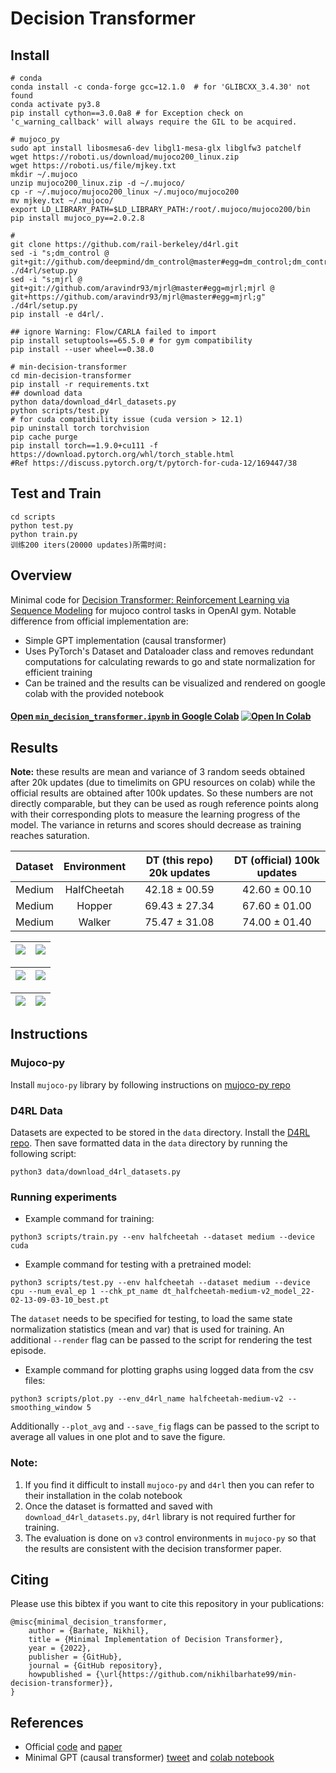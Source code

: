 # Decision Transformer

## Install
```
# conda
conda install -c conda-forge gcc=12.1.0  # for 'GLIBCXX_3.4.30' not found
conda activate py3.8
pip install cython==3.0.0a8 # for Exception check on 'c_warning_callback' will always require the GIL to be acquired.

# mujoco_py
sudo apt install libosmesa6-dev libgl1-mesa-glx libglfw3 patchelf
wget https://roboti.us/download/mujoco200_linux.zip
wget https://roboti.us/file/mjkey.txt
mkdir ~/.mujoco
unzip mujoco200_linux.zip -d ~/.mujoco/
cp -r ~/.mujoco/mujoco200_linux ~/.mujoco/mujoco200
mv mjkey.txt ~/.mujoco/
export LD_LIBRARY_PATH=$LD_LIBRARY_PATH:/root/.mujoco/mujoco200/bin
pip install mujoco_py==2.0.2.8

# 
git clone https://github.com/rail-berkeley/d4rl.git
sed -i "s;dm_control @ git+git://github.com/deepmind/dm_control@master#egg=dm_control;dm_control==0.0.364896371;g" ./d4rl/setup.py
sed -i "s;mjrl @ git+git://github.com/aravindr93/mjrl@master#egg=mjrl;mjrl @ git+https://github.com/aravindr93/mjrl@master#egg=mjrl;g" ./d4rl/setup.py
pip install -e d4rl/.

## ignore Warning: Flow/CARLA failed to import
pip install setuptools==65.5.0 # for gym compatibility
pip install --user wheel==0.38.0

# min-decision-transformer
cd min-decision-transformer
pip install -r requirements.txt
## download data
python data/download_d4rl_datasets.py
python scripts/test.py
# for cuda compatibility issue (cuda version > 12.1)
pip uninstall torch torchvision
pip cache purge
pip install torch==1.9.0+cu111 -f https://download.pytorch.org/whl/torch_stable.html
#Ref https://discuss.pytorch.org/t/pytorch-for-cuda-12/169447/38
```

## Test and Train
```
cd scripts
python test.py
python train.py
训练200 iters(20000 updates)所需时间: 
```

## Overview

Minimal code for [Decision Transformer: Reinforcement Learning via Sequence Modeling](https://arxiv.org/abs/2106.01345) for mujoco control tasks in OpenAI gym.
Notable difference from official implementation are:

- Simple GPT implementation (causal transformer)
- Uses PyTorch's Dataset and Dataloader class and removes redundant computations for calculating rewards to go and state normalization for efficient training
- Can be trained and the results can be visualized and rendered on google colab with the provided notebook

#### [Open `min_decision_transformer.ipynb` in Google Colab](https://colab.research.google.com/github/nikhilbarhate99/min-decision-transformer/blob/master/min_decision_transformer.ipynb) [![Open In Colab](https://colab.research.google.com/assets/colab-badge.svg)](https://colab.research.google.com/github/nikhilbarhate99/min-decision-transformer/blob/master/min_decision_transformer.ipynb)



## Results

**Note:** these results are mean and variance of 3 random seeds obtained after 20k updates (due to timelimits on GPU resources on colab) while the official results are obtained after 100k updates. So these numbers are not directly comparable, but they can be used as rough reference points along with their corresponding plots to measure the learning progress of the model. The variance in returns and scores should decrease as training reaches saturation.


| Dataset | Environment | DT (this repo) 20k updates | DT (official) 100k updates|
| :---: | :---: | :---: | :---: |
| Medium | HalfCheetah | 42.18 ± 00.59 | 42.60 ± 00.10 |
| Medium | Hopper | 69.43 ± 27.34 | 67.60 ± 01.00 |
| Medium | Walker | 75.47 ± 31.08 | 74.00 ± 01.40 |


| ![](https://github.com/nikhilbarhate99/min-decision-transformer/blob/master/media/halfcheetah-medium-v2.png)  | ![](https://github.com/nikhilbarhate99/min-decision-transformer/blob/master/media/halfcheetah-medium-v2.gif)  |
| :---:|:---: |


| ![](https://github.com/nikhilbarhate99/min-decision-transformer/blob/master/media/hopper-medium-v2.png)  | ![](https://github.com/nikhilbarhate99/min-decision-transformer/blob/master/media/hopper-medium-v2.gif)  |
| :---:|:---: |


| ![](https://github.com/nikhilbarhate99/min-decision-transformer/blob/master/media/walker2d-medium-v2.png)  | ![](https://github.com/nikhilbarhate99/min-decision-transformer/blob/master/media/walker2d-medium-v2.gif)  |
| :---:|:---: |



## Instructions

### Mujoco-py

Install `mujoco-py` library by following instructions on [mujoco-py repo](https://github.com/openai/mujoco-py)


### D4RL Data

Datasets are expected to be stored in the `data` directory. Install the [D4RL repo](https://github.com/rail-berkeley/d4rl). Then save formatted data in the `data` directory by running the following script:
```
python3 data/download_d4rl_datasets.py
```


### Running experiments

- Example command for training:
```
python3 scripts/train.py --env halfcheetah --dataset medium --device cuda
```


- Example command for testing with a pretrained model:
```
python3 scripts/test.py --env halfcheetah --dataset medium --device cpu --num_eval_ep 1 --chk_pt_name dt_halfcheetah-medium-v2_model_22-02-13-09-03-10_best.pt
```
The `dataset` needs to be specified for testing, to load the same state normalization statistics (mean and var) that is used for training.
An additional `--render` flag can be passed to the script for rendering the test episode.


- Example command for plotting graphs using logged data from the csv files:
```
python3 scripts/plot.py --env_d4rl_name halfcheetah-medium-v2 --smoothing_window 5
```
Additionally `--plot_avg` and `--save_fig` flags can be passed to the script to average all values in one plot and to save the figure.


### Note:
1. If you find it difficult to install `mujoco-py` and `d4rl` then you can refer to their installation in the colab notebook
2. Once the dataset is formatted and saved with `download_d4rl_datasets.py`, `d4rl` library is not required further for training.
3. The evaluation is done on `v3` control environments in `mujoco-py` so that the results are consistent with the decision transformer paper.


## Citing

Please use this bibtex if you want to cite this repository in your publications:

    @misc{minimal_decision_transformer,
        author = {Barhate, Nikhil},
        title = {Minimal Implementation of Decision Transformer},
        year = {2022},
        publisher = {GitHub},
        journal = {GitHub repository},
        howpublished = {\url{https://github.com/nikhilbarhate99/min-decision-transformer}},
    }



## References

- Official [code](https://github.com/kzl/decision-transformer) and [paper](https://arxiv.org/abs/2106.01345)
- Minimal GPT (causal transformer) [tweet](https://twitter.com/MishaLaskin/status/1481767788775628801?cxt=HHwWgoCzmYD9pZApAAAA) and [colab notebook](https://colab.research.google.com/drive/1NUBqyboDcGte5qAJKOl8gaJC28V_73Iv?usp=sharing)
